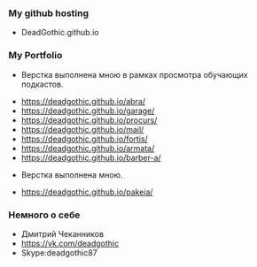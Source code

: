 ### My github hosting ###
- DeadGothic.github.io



### My Portfolio ###
* Верстка выполнена мною в рамках просмотра обучающих подкастов.
- https://deadgothic.github.io/abra/
- https://deadgothic.github.io/garage/
- https://deadgothic.github.io/procurs/
- https://deadgothic.github.io/mail/
- https://deadgothic.github.io/fortis/
- https://deadgothic.github.io/armata/
- https://deadgothic.github.io/barber-a/


* Верстка выполнена мною.	
- https://deadgothic.github.io/pakeia/


### Немного о себе ###
* Дмитрий Чеканников
* https://vk.com/deadgothic
* Skype:deadgothic87


